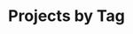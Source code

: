 ---
# This page lists all tags
title: "Projects by Tag"
permalink: /tags/
layout: tags
author_profile: true
---